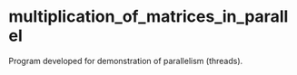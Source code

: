 # multiplication_of_matrices_in_parallel
 Program developed for demonstration of parallelism (threads).
